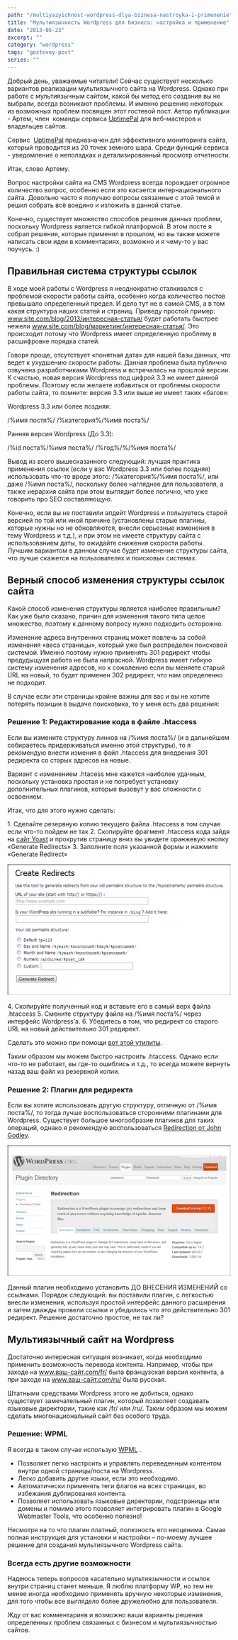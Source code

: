 ```yaml
---
path: "/multiyazyichnost-wordpress-dlya-biznesa-nastroyka-i-primenenie"
title: "Мультиязычность Wordpress для бизнеса: настройка и применение"
date: "2013-05-23"
excerpt: ""
category: "wordpress"
tags: "gostevoy-post"
series: ""
---
```


Добрый день, уважаемые читатели! Сейчас существует несколько вариантов реализации мультиязычного сайта на Wordpress. Однако при работе с мультиязычным сайтом, какой бы метод его создания вы не выбрали, всегда возникают проблемы. И именно решению некоторых из возможных проблем посвящен этот гостевой пост. Автор публикации - Артем, член  команды сервиса [UptimePal](http://uptimepal.com/ru/) для веб-мастеров и владельцев сайтов.

Сервис  [UptimePal](http://uptimepal.com/ru/) предназначен для эффективного мониторинга сайта, который проводится из 20 точек земного шара. Среди функций сервиса - уведомление о неполадках и детализированный просмотр отчетности.

Итак, слово Артему.

Вопрос настройки сайта на CMS Wordpress всегда порождает огромное количество вопрос, особенно если это касается интернационального сайта. Довольно часто я получаю вопросы связанные с этой темой и решил собрать всё воедино и изложить в данной статье.

Конечно, существует множество способов решения данных проблем, поскольку Wordpress является гибкой платформой. В этом посте я собрал решения, которые применял в прошлом, но вы также можете написать свои идеи в комментариях, возможно и я чему-то у вас поучусь. :)

## Правильная система структуры ссылок

В ходе моей работы с Wordpress я неоднократно сталкивался с проблемой скорости работы сайта, особенно когда количество постов превышало определенный предел. И дело тут не в самой CMS, а в том какая структура наших статей и страниц. Приведу простой пример: www.site.com/blog/2013/интересная-статья/ будет работать быстрее нежели www.site.com/blog/маркетинг/интересная-статья/. Это происходит потому что Wordpress имеет определенную проблему в расшифровке порядка статей.

Говоря проще, отсутствует «понятная дата» для нашей базы данных, что ведет к ухудшению скорости работы. Данная проблема была публично озвучена разработчиками Wordpress и встречалась на прошлой версии. К счастью, новая версия Wordpress под цифрой 3.3 не имеет данной проблемы. Поэтому если желаете избавиться от проблемы скорости работы сайта, то помните: версия 3.3 или выше не имеет таких «багов»:

Wordpress 3.3 или более поздняя:

/%имя постя%/ /%категория%/%имя поста%/

Ранняя версия Wordpress (До 3.3):

/%id поста%/%имя поста%/ /%год%/%/%имя поста%/

Вывод из всего вышесказанного следующий: лучшая практика применения ссылок (если у вас Wordpress 3.3 или более поздняя) использовать что-то вроде этого: /%категория%/%имя поста%/, или даже /%имя поста%/, поскольку более нагляднее для пользователя, а также иерархия сайта при этом выглядит более логично, что уже говорить про SEO составляющую.

Конечно, если вы не поставили апдейт Wordpress и пользуетесь старой версией по той или иной причине (установлены старые плагины, которые нужны но не обновляются, внесли серьезные изменения в тему Wordpress и т.д.), и при этом не имеете структуру сайта с использованием даты, то ожидайте снижения скорости работы. Лучшим вариантом в данном случае будет изменение структуры сайта, что лучше скажется на пользователях и поисковых системах.

## Верный способ изменения структуры ссылок сайта

Какой способ изменения структуры является наиболее правильным? Как уже было сказано, причин для изменения такого типа целое множество, поэтому к данному вопросу нужно подходить осторожно.

Изменение адреса внутренних страниц может повлечь за собой изменения «веса страницы», который уже был распределен поисковой системой. Именно поэтому нужно применять 301 редирект чтобы предудыщуая работа не была напрасной. Wordpress имеет гибкую систему изменения адресов, но к сожалению если вы меняете старый URL на новый, то будет применен 302 редирект, что нам определенно не подходит.

В случае если эти страницы крайне важны для вас и вы не хотите потерять позиции в выдаче поисковика, то у меня есть два решения:

### Решение 1: Редактирование кода в файле .htaccess

Если вы измените структуру линков на /%имя поста%/ (и в дальнейшем собираетесь придерживаться именно этой структуры), то я рекомендую внести измения в файл .htaccess для внедрения 301 редиректа со старых адресов на новые.

Вариант с изменением .htacess мне кажется наиболее удачным, поскольку установка простая и не потребует установку дополнительных плагинов, которые вызовут у вас сложности с освоением.

Итак, что для этого нужно сделать:

1\. Сделайте резервную копию текущего файла .htaccess в том случае если что-то пойдем не так 2. Скопируйте фрагмент .htaccess кода зайдя на [сайт Yoast](http://yoast.com/change-wordpress-permalink-structure/) и прокрутив страницу вниз вы увидете оранжевую кнопку «Generate Redirects» 3. Заполните поля указанной формы и нажмите «Generate Redirect»

[![Generate Redirect](images/1361904297_63ec9d8962b00cec020617954028224e.png)](http://oriolo.ru/wp-content/uploads/2013/05/1361904297_63ec9d8962b00cec020617954028224e.png)

4\. Скопируйте полученный код и вставьте его в самый верх файла .htaccess 5. Смените структуру файла на /%имя поста%/ через интерфейс Wordpress’а. 6. Убедитесь в том, что редирект со старого URL на новый действительно 301 редирект.

Сделать это можно при помощи [вот этой утилиты](http://www.internetofficer.com/seo-tool/redirect-check/).

Таким образом мы можем быстро настроить .htaccess. Однако если что-то не работает, вы где-то ошиблись и т.д., то всегда можете вернуть назад ваш файл из резервной копии.

### Решение 2: Плагин для редиректа

Если вы хотите использовать другую структуру, отличную от /%имя поста%/, то тогда лучше воспользоваться сторонними плагинами для Wordpress. Существует большое многообразие плагинов для таких операций, однако я рекомендую воспользоваться [Redirection от John Godley](http://wordpress.org/extend/plugins/redirection/).

[![Redirection от John Godley](images/1361904299_58f61c970cee2996e406b8acfe4b706d.png)](http://oriolo.ru/wp-content/uploads/2013/05/1361904299_58f61c970cee2996e406b8acfe4b706d.png)

Данный плагин необходимо установить ДО ВНЕСЕНИЯ ИЗМЕНЕНИЙ со ссылками. Порядок следующий: вы поставили плагин, с легкостью внесли изменения, используя простой интерфейс данного расширения и затем дважды провели ссылки и убедились что это действительно 301 редирект. Решение достаточно простое, не так ли?

## Мультиязычный сайт на Wordpress

Достаточно интересная ситуация возникает, когда необходимо применить возможность перевода контента. Например, чтобы при заходе на www.ваш-сайт.com/fr/ была французская версия контента, а при заходе на www.ваш-сайт.com/ru/ была русская.

Штатными средствами Wordpress этого не добиться, однако существует замечательный плагин, который позволяет создавать языковые директории, такие как /fr/ или /ru/. Таким образом мы можем сделать многонациональный сайт без особого труда.

### Решение: WPML

Я всегда в таком случае использую [WPML](http://wpml.org/) .

- Позволяет легко настроить и управлять переведенным контентом внутри одной страницы/поста на Wordpress.
- Легко добавить другие языки, если это необходимо.
- Автоматически применять теги флагов на всех страницах, во избежания дублирования контента.
- Позволяет использовать языковые директории, подстраницы или домены и помимо этого позволяет интегрировать плагин в Google Webmaster Tools, что особенно полезно!

Несмотря на то что плагин платный, полезность его неоценима. Самая полная инструкция для установки и настройки – по-моему лучшее решение для создания мультиязычного Wordpress сайта.

### Всегда есть другие возможности

Надеюсь теперь вопросов касательно мультиязычности и ссылок внутри страниц станет меньше. Я люблю платформу WP, но тем не менее иногда необходимо применять вручную некоторые изменения, для того чтобы все выглядело более дружелюбно для пользователя.

Жду от вас комментариев и возможно ваши варианты решения определенных проблем связанных с бизнесом и мультиязычностью сайтов.

